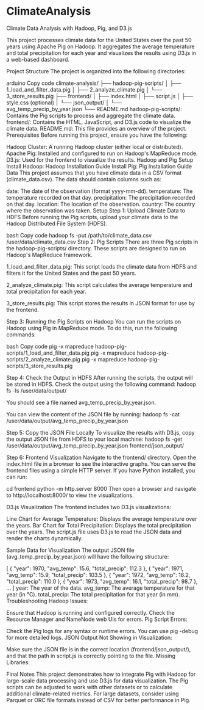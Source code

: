 # ClimateAnalysis
Climate Data Analysis with Hadoop, Pig, and D3.js

This project processes climate data for the United States over the past 50 years using Apache Pig on Hadoop. It aggregates the average temperature and total precipitation for each year and visualizes the results using D3.js in a web-based dashboard.

Project Structure
The project is organized into the following directories:

arduino
Copy code
climate-analysis/
├── hadoop-pig-scripts/
│   ├── 1_load_and_filter_data.pig
│   ├── 2_analyze_climate.pig
│   └── 3_store_results.pig
├── frontend/
│   ├── index.html
│   ├── script.js
│   ├── style.css (optional)
│   └── json_output/
│       └── avg_temp_precip_by_year.json
└── README.md
hadoop-pig-scripts/: Contains the Pig scripts to process and aggregate the climate data.
frontend/: Contains the HTML, JavaScript, and D3.js code to visualize the climate data.
README.md: This file provides an overview of the project.
Prerequisites
Before running this project, ensure you have the following:

Hadoop Cluster: A running Hadoop cluster (either local or distributed).
Apache Pig: Installed and configured to run on Hadoop's MapReduce mode.
D3.js: Used for the frontend to visualize the results.
Hadoop and Pig Setup
Install Hadoop: Hadoop Installation Guide
Install Pig: Pig Installation Guide
Data
This project assumes that you have climate data in a CSV format (climate_data.csv). The data should contain columns such as:

date: The date of the observation (format yyyy-mm-dd).
temperature: The temperature recorded on that day.
precipitation: The precipitation recorded on that day.
location: The location of the observation.
country: The country where the observation was taken.
Setup
Step 1: Upload Climate Data to HDFS
Before running the Pig scripts, upload your climate data to the Hadoop Distributed File System (HDFS).

bash
Copy code
hadoop fs -put /path/to/climate_data.csv /user/data/climate_data.csv
Step 2: Pig Scripts
There are three Pig scripts in the hadoop-pig-scripts/ directory. These scripts are designed to run on Hadoop's MapReduce framework.

1_load_and_filter_data.pig: This script loads the climate data from HDFS and filters it for the United States and the past 50 years.

2_analyze_climate.pig: This script calculates the average temperature and total precipitation for each year.

3_store_results.pig: This script stores the results in JSON format for use by the frontend.

Step 3: Running the Pig Scripts on Hadoop
You can run the scripts on Hadoop using Pig in MapReduce mode. To do this, run the following commands:

bash
Copy code
pig -x mapreduce hadoop-pig-scripts/1_load_and_filter_data.pig
pig -x mapreduce hadoop-pig-scripts/2_analyze_climate.pig
pig -x mapreduce hadoop-pig-scripts/3_store_results.pig

Step 4: Check the Output in HDFS
After running the scripts, the output will be stored in HDFS. Check the output using the following command:
hadoop fs -ls /user/data/output/

You should see a file named avg_temp_precip_by_year.json.

You can view the content of the JSON file by running:
hadoop fs -cat /user/data/output/avg_temp_precip_by_year.json

Step 5: Copy the JSON File Locally
To visualize the results with D3.js, copy the output JSON file from HDFS to your local machine:
hadoop fs -get /user/data/output/avg_temp_precip_by_year.json frontend/json_output/

Step 6: Frontend Visualization
Navigate to the frontend/ directory.
Open the index.html file in a browser to see the interactive graphs.
You can serve the frontend files using a simple HTTP server. If you have Python installed, you can run:

cd frontend
python -m http.server 8000
Then open a browser and navigate to http://localhost:8000/ to view the visualizations.

D3.js Visualization
The frontend includes two D3.js visualizations:

Line Chart for Average Temperature: Displays the average temperature over the years.
Bar Chart for Total Precipitation: Displays the total precipitation over the years.
The script.js file uses D3.js to read the JSON data and render the charts dynamically.

Sample Data for Visualization
The output JSON file (avg_temp_precip_by_year.json) will have the following structure:

[
  { "year": 1970, "avg_temp": 15.6, "total_precip": 112.3 },
  { "year": 1971, "avg_temp": 15.9, "total_precip": 103.5 },
  { "year": 1972, "avg_temp": 16.2, "total_precip": 110.0 },
  { "year": 1973, "avg_temp": 16.1, "total_precip": 98.7 },
  ...
]
year: The year of the data.
avg_temp: The average temperature for that year (in °C).
total_precip: The total precipitation for that year (in mm).
Troubleshooting
Hadoop Issues:

Ensure that Hadoop is running and configured correctly. Check the Resource Manager and NameNode web UIs for errors.
Pig Script Errors:

Check the Pig logs for any syntax or runtime errors. You can use pig -debug for more detailed logs.
JSON Output Not Showing in Visualization:

Make sure the JSON file is in the correct location (frontend/json_output/), and that the path in script.js is correctly pointing to the file.
Missing Libraries:

Final Notes
This project demonstrates how to integrate Pig with Hadoop for large-scale data processing and use D3.js for data visualization.
The Pig scripts can be adjusted to work with other datasets or to calculate additional climate-related metrics.
For large datasets, consider using Parquet or ORC file formats instead of CSV for better performance in Pig.

